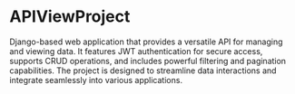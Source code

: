 # APIViewProject
Django-based web application that provides a versatile API for managing and viewing data. It features JWT authentication for secure access, supports CRUD operations, and includes powerful filtering and pagination capabilities. The project is designed to streamline data interactions and integrate seamlessly into various applications.
